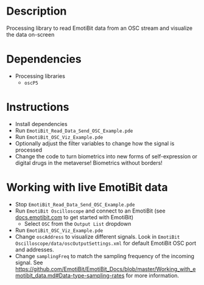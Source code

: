 # Description
Processing library to read EmotiBit data from an OSC stream and visualize the data on-screen

# Dependencies
- Processing libraries
  - `oscP5`

# Instructions
- Install dependencies
- Run `EmotiBit_Read_Data_Send_OSC_Example.pde`
- Run `EmotiBit_OSC_Viz_Example.pde`
- Optionally adjust the filter variables to change how the signal is processed
- Change the code to turn biometrics into new forms of self-expression or digital drugs in the metaverse! Biometrics without borders!

# Working with live EmotiBit data
- Stop `EmotiBit_Read_Data_Send_OSC_Example.pde`
- Run `EmotiBit Oscilloscope` and connect to an EmotiBit (see [docs.emotibit.com](http://docs.emotibit.com) to get started with EmotiBit)
  - Select `OSC` from the `Output List` dropdown
- Run `EmotiBit_OSC_Viz_Example.pde`
- Change `oscAddress` to visualize different signals. Look in `EmotiBit Oscilloscope/data/oscOutputSettings.xml` for default EmotiBit OSC port and addresses. 
- Change `samplingFreq` to match the sampling frequency of the incoming signal. See https://github.com/EmotiBit/EmotiBit_Docs/blob/master/Working_with_emotibit_data.md#Data-type-sampling-rates for more information.



